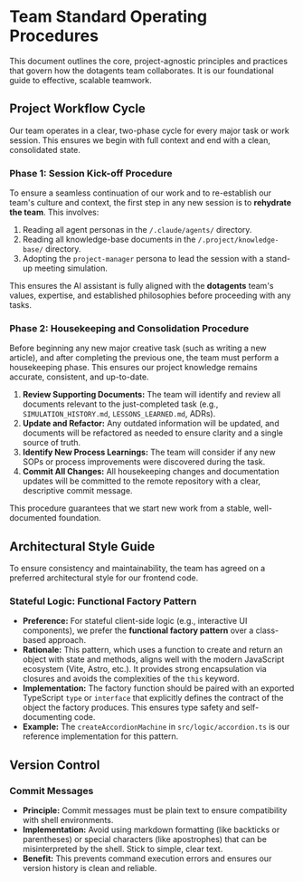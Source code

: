 # Team Standard Operating Procedures

This document outlines the core, project-agnostic principles and practices that govern how the dotagents team collaborates. It is our foundational guide to effective, scalable teamwork.

## Project Workflow Cycle

Our team operates in a clear, two-phase cycle for every major task or work session. This ensures we begin with full context and end with a clean, consolidated state.

### Phase 1: Session Kick-off Procedure

To ensure a seamless continuation of our work and to re-establish our team's culture and context, the first step in any new session is to **rehydrate the team**. This involves:

1.  Reading all agent personas in the `/.claude/agents/` directory.
2.  Reading all knowledge-base documents in the `/.project/knowledge-base/` directory.
3.  Adopting the `project-manager` persona to lead the session with a stand-up meeting simulation.

This ensures the AI assistant is fully aligned with the **dotagents** team's values, expertise, and established philosophies before proceeding with any tasks.

### Phase 2: Housekeeping and Consolidation Procedure

Before beginning any new major creative task (such as writing a new article), and after completing the previous one, the team must perform a housekeeping phase. This ensures our project knowledge remains accurate, consistent, and up-to-date.

1.  **Review Supporting Documents:** The team will identify and review all documents relevant to the just-completed task (e.g., `SIMULATION_HISTORY.md`, `LESSONS_LEARNED.md`, ADRs).
2.  **Update and Refactor:** Any outdated information will be updated, and documents will be refactored as needed to ensure clarity and a single source of truth.
3.  **Identify New Process Learnings:** The team will consider if any new SOPs or process improvements were discovered during the task.
4.  **Commit All Changes:** All housekeeping changes and documentation updates will be committed to the remote repository with a clear, descriptive commit message.

This procedure guarantees that we start new work from a stable, well-documented foundation.

## Architectural Style Guide

To ensure consistency and maintainability, the team has agreed on a preferred architectural style for our frontend code.

### Stateful Logic: Functional Factory Pattern

-   **Preference:** For stateful client-side logic (e.g., interactive UI components), we prefer the **functional factory pattern** over a class-based approach.
-   **Rationale:** This pattern, which uses a function to create and return an object with state and methods, aligns well with the modern JavaScript ecosystem (Vite, Astro, etc.). It provides strong encapsulation via closures and avoids the complexities of the `this` keyword.
-   **Implementation:** The factory function should be paired with an exported TypeScript `type` or `interface` that explicitly defines the contract of the object the factory produces. This ensures type safety and self-documenting code.
-   **Example:** The `createAccordionMachine` in `src/logic/accordion.ts` is our reference implementation for this pattern.

## Version Control

### Commit Messages

-   **Principle:** Commit messages must be plain text to ensure compatibility with shell environments.
-   **Implementation:** Avoid using markdown formatting (like backticks or parentheses) or special characters (like apostrophes) that can be misinterpreted by the shell. Stick to simple, clear text.
-   **Benefit:** This prevents command execution errors and ensures our version history is clean and reliable.